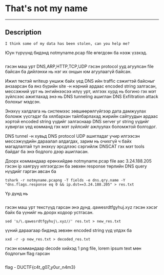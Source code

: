 # That's not my name
*** 

## Description
    I think some of my data has been stolen, can you help me?

Юун түрүүнд бидэнд notmyname.pcap file өгөгдсөн ба нээж үзэхэд.

<p align="center">
  <img src="">
</p>

гэсэн маш урт DNS,ARP,HTTP,TCP,UDP гэсэн protocol ууд агуулсан file байсан ба дийлэнхи нь нэг их онцын юм агуулаагүй байсан.

Ижил төстэй writeup уншиж байх үед DNS ийн traffic сэжигтэй байсныг анзаарсан ба янз бүрийн site -н нэрний ардаас encoded string залгасан, мессэжний урт нь энгийнээсээ илүү урт, илгээх хурд нь богино гэх мэт зүйлсээс ажиглахад энэ нь DNS tunneling ашиглан DNS Exfiltration attack болохыг мэдсэн.

Энэхүү халдлага нь системээс зөвшөөрөлгүйгээр дата дамжуулах боломж үүсгэдэг ба хялбархан тайлбарлахад жирийн сайтуудын ардаас хортой encoded string үүдийг залгаснаар DNS server уг string үүдийг хувиргах үед комманд гэх мэт зүйлсийг ажлуулах боломжтой болгодог.

DNS tunnel -н хувьд DNS protocol UDP ашигладаг учир илгээсэн мессэжүүдийн дараалал алдагдах, зарим нь очихгүй ч байх магадлалтай тул энэхүү эрсдлээс сэргийлж DNSCAT гэх мэт tools байдаг ба энэ бодлого дээр ашигласан.

Доорх коммандаар ерөнхийдөө notmyname.pcap file аас 3.24.188.205 гэсэн ip хаягруу илгээгдсэн ба зөвхөн response төрлийн DNS query нүүдийг гарган авсан ба

```
tshark -r notmyname.pcapng -T fields -e dns.qry.name -Y "dns.flags.response eq 0 && ip.dst==3.24.188.205" > res.txt
```
Үр дүнд нь 

<p align="center">
  <img src="">
</p>

гэсэн маш урт текстүүд гарсан энэ дунд .qawesrdtfgyhuj.xyz гэсэн хэсэг байх ба үүнийг нь доорх кодоор устгасан. 

```
sed 's/\.qawesrdtfgyhuj\.xyz//' res.txt > new_res.txt
```
үүний дараагаар бидэнд зөвхөн encoded string үүд үлдэх ба

```
xxd -r -p new_res.txt > decoded_res.txt
```
гэсэн коммандаар decode хийхэд 1 png file, lorem ipsum text мөн бодлогын flag гарсан

<p align="center">
  <img src="">
</p>

flag - DUCTF{c4t_g07_y0ur_n4m3}


